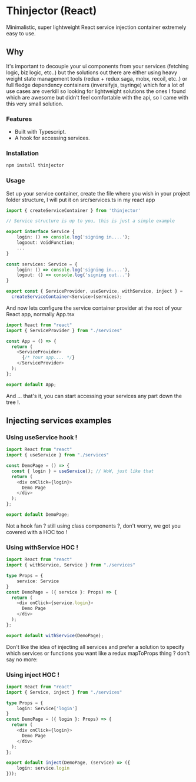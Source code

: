 # Thinjector (React)

Minimalistic, super lightweight React service injection container extremely easy to use.

## Why
It's important to decouple your ui components from your services (fetching logic, biz logic, etc..) but the solutions out there are either using heavy weight state management tools (redux + redux saga, mobx, recoil, etc..) or full fledge dependency containers (inversifyjs, 
tsyringe) which for a lot of use cases are overkill so looking for lightweight solutions the ones I found which are awesome but didn't feel comfortable with the api, so I came with this very small solution.
### Features
- Built with Typescript.
- A hook for accessing services.

### Installation

```bash
npm install thinjector
```

### Usage

Set up your service container, create the file where you wish in your project folder structure, I will put it on src/services.ts in my react app
```typescript
import { createServiceContainer } from 'thinjector'

// Service structure is up to you, this is just a simple example

export interface Service {
    login: () => console.log('signing in....');
    logoout: VoidFunction;
    ...
} 

const services: Service = {
    login: () => console.log('signing in....'),
    logout: () => console.log('signing out...')
}

export const { ServiceProvider, useService, withService, inject } =
  createServiceContainer<Service>(services);
```

And now lets configure the service container provider at the root of your React app, normally App.tsx

```typescript
import React from "react"
import { ServiceProvider } from "./services"

const App = () => {
  return (
    <ServiceProvider>
      {/* Your app.... */}
    </ServiceProvider>
  );
};

export default App;
```
And ... that's it, you can start accessing your services any part down the tree !.
## Injecting services examples
### Using useService hook !
```typescript
import React from "react"
import { useService } from "./services"

const DemoPage = () => {
  const { login } = useService(); // WoW, just like that
  return (
    <div onClick={login}>
      Demo Page
    </div>
  );
};

export default DemoPage;
```

Not a hook fan ? still using class components ?, don't worry, we got you covered with a HOC too !
### Using withService HOC !
```typescript
import React from "react"
import { withService, Service } from "./services"

type Props = {
    service: Service
}
const DemoPage = ({ service }: Props) => {
  return (
    <div onClick={service.login}>
      Demo Page
    </div>
  );
};

export default withService(DemoPage);
```
Don't like the idea of injecting all services and prefer a solution to specify which services or functions you want like a redux mapToProps thing ? don't say no more:
### Using inject HOC !
```typescript
import React from "react"
import { Service, inject } from "./services"

type Props = {
    login: Service['login']
}
const DemoPage = ({ login }: Props) => {
  return (
    <div onClick={login}>
      Demo Page
    </div>
  );
};

export default inject(DemoPage, (service) => ({
    login: service.login
}));
```

